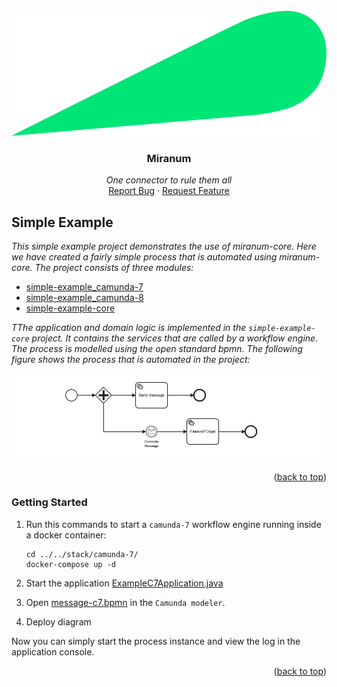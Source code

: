 <div id="top"></div>

<!-- PROJECT SHIELDS -->

<!-- END OF PROJECT SHIELDS -->

<!-- PROJECT LOGO -->
<br />
<div align="center">
  <a href="#">
    <img src="../../images/logo.png" alt="Logo" height="200">
  </a>

<h3 align="center">Miranum</h3>

  <p align="center">
    <i>One connector to rule them all</i>
    <br /><a href="https://github.com/flowsquad/miranum/issues">Report Bug</a>
    ·
    <a href="https://github.com/flowsquad/miranum/issues">Request Feature</a>
  </p>
</div>

<!-- ABOUT THE PROJECT -->

## Simple Example

*This simple example project demonstrates the use of miranum-core. Here we have created a fairly simple process that is automated using 
miranum-core. The project consists of three modules:*
- [simple-example_camunda-7](simple-example-camunda-7)
- [simple-example_camunda-8](simple-example-camunda-8)
- [simple-example-core](simple-example-core)

*TThe application and domain logic is implemented in the `simple-example-core` project. It contains the services that are called by a workflow engine.*
*The process is modelled using the open standard bpmn.*
*The following figure shows the process that is automated in the project:*

<div align="center">
   <img src="../../images/simple-example-bpmn.png" alt="simple-example-bpmn">
</div>

<p align="right">(<a href="#top">back to top</a>)</p>

### Getting Started

1. Run this commands to start a `camunda-7` workflow engine running inside a docker container:
    ```shell
    cd ../../stack/camunda-7/
    docker-compose up -d
    ```
   
2. Start the application [ExampleC7Application.java](simple-example-camunda-7/src/main/java/io/miragon/miranum/integrations/example/c7/ExampleC7Application.java)
 
3. Open [message-c7.bpmn](simple-example-camunda-7/src/main/resources/bpmn/message-c7.bpmn) in the `Camunda modeler`.
 
4. Deploy diagram

Now you can simply start the process instance and view the log in the application console.

<p align="right">(<a href="#top">back to top</a>)</p>
